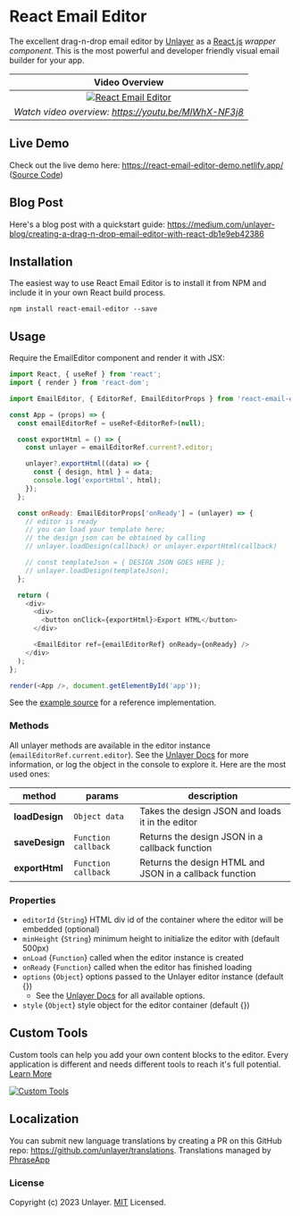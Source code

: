 # React Email Editor

The excellent drag-n-drop email editor by [Unlayer](https://unlayer.com/embed) as a [React.js](http://facebook.github.io/react) _wrapper component_. This is the most powerful and developer friendly visual email builder for your app.

|                                                          Video Overview                                                           |
| :-------------------------------------------------------------------------------------------------------------------------------: |
| [![React Email Editor](https://unroll-assets.s3.amazonaws.com/unlayervideotour.png)](https://www.youtube.com/watch?v=MIWhX-NF3j8) |
|                                       _Watch video overview: https://youtu.be/MIWhX-NF3j8_                                        |

## Live Demo

Check out the live demo here: https://react-email-editor-demo.netlify.app/ ([Source Code](https://github.com/unlayer/react-email-editor/tree/master/demo/src))

## Blog Post

Here's a blog post with a quickstart guide: https://medium.com/unlayer-blog/creating-a-drag-n-drop-email-editor-with-react-db1e9eb42386

## Installation

The easiest way to use React Email Editor is to install it from NPM and include it in your own React build process.

```
npm install react-email-editor --save
```

## Usage

Require the EmailEditor component and render it with JSX:

```javascript
import React, { useRef } from 'react';
import { render } from 'react-dom';

import EmailEditor, { EditorRef, EmailEditorProps } from 'react-email-editor';

const App = (props) => {
  const emailEditorRef = useRef<EditorRef>(null);

  const exportHtml = () => {
    const unlayer = emailEditorRef.current?.editor;

    unlayer?.exportHtml((data) => {
      const { design, html } = data;
      console.log('exportHtml', html);
    });
  };

  const onReady: EmailEditorProps['onReady'] = (unlayer) => {
    // editor is ready
    // you can load your template here;
    // the design json can be obtained by calling
    // unlayer.loadDesign(callback) or unlayer.exportHtml(callback)

    // const templateJson = { DESIGN JSON GOES HERE };
    // unlayer.loadDesign(templateJson);
  };

  return (
    <div>
      <div>
        <button onClick={exportHtml}>Export HTML</button>
      </div>

      <EmailEditor ref={emailEditorRef} onReady={onReady} />
    </div>
  );
};

render(<App />, document.getElementById('app'));
```

See the [example source](https://github.com/unlayer/react-email-editor/blob/master/demo/src/example/index.tsx) for a reference implementation.

### Methods

All unlayer methods are available in the editor instance (`emailEditorRef.current.editor`). See the [Unlayer Docs](https://docs.unlayer.com/) for more information, or log the object in the console to explore it. Here are the most used ones:

| method         | params              | description                                             |
| -------------- | ------------------- | ------------------------------------------------------- |
| **loadDesign** | `Object data`       | Takes the design JSON and loads it in the editor        |
| **saveDesign** | `Function callback` | Returns the design JSON in a callback function          |
| **exportHtml** | `Function callback` | Returns the design HTML and JSON in a callback function |

### Properties

- `editorId` {`String`} HTML div id of the container where the editor will be embedded (optional)
- `minHeight` {`String`} minimum height to initialize the editor with (default 500px)
- `onLoad` {`Function`} called when the editor instance is created
- `onReady` {`Function`} called when the editor has finished loading
- `options` {`Object`} options passed to the Unlayer editor instance (default {})
  - See the [Unlayer Docs](https://docs.unlayer.com/docs/getting-started#configuration-options) for all available options.
- `style` {`Object`} style object for the editor container (default {})

## Custom Tools

Custom tools can help you add your own content blocks to the editor. Every application is different and needs different tools to reach it's full potential. [Learn More](https://docs.unlayer.com/docs/custom-tools)

[![Custom Tools](https://unroll-assets.s3.amazonaws.com/custom_tools.png)](https://docs.unlayer.com/docs/custom-tools)

## Localization

You can submit new language translations by creating a PR on this GitHub repo: https://github.com/unlayer/translations. Translations managed by [PhraseApp](https://phraseapp.com)

### License

Copyright (c) 2023 Unlayer. [MIT](LICENSE) Licensed.
